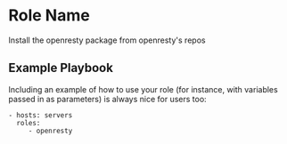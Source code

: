 Role Name
=========

Install the openresty package from openresty's repos


Example Playbook
----------------

Including an example of how to use your role (for instance, with variables passed in as parameters) is always nice for users too:

    - hosts: servers
      roles:
         - openresty
